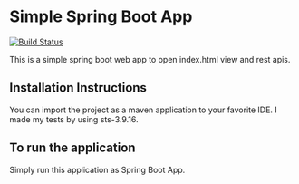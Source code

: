 # Simple Spring Boot App
[![Build Status](https://travis-ci.com/prafullsranjan/simple-spring-webapp.svg?branch=master)](https://travis-ci.com/prafullsranjan/simple-spring-webapp)

This is a simple spring boot web app to open index.html view and rest apis.

## Installation Instructions
You can import the project as a maven application to your favorite IDE. I made my tests by using sts-3.9.16.
  
## To run the application
Simply run this application as Spring Boot App.
